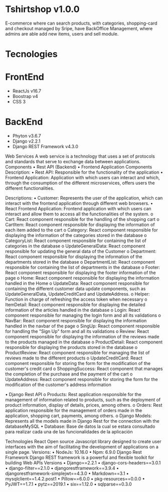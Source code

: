 # Tshirtshop v1.0.0
E-commerce where can search products, with categories, shopping-card and checkout managed by Sripe, have BackOffice Management, where admins are able add new items, users and sell module.

# Tecnologies

# FrontEnd

*	ReactJs v16.7
*	Boostrap v4
*	CSS	3	

# BackEnd

*	Phyton v3.6.7
*	Django v2.2.1
*	Django REST Framework v4.3.0

Web Services
A web service is a technology that uses a set of protocols and standards that serve to exchange data between applications.
Components
•	Rest API (Backend)
•	Frontend Application
Components Description:
•	Rest API: Responsible for the functionality of the application
•	Frontend Application: Application with which users can interact and which, through the consumption of the different microservices, offers users the different functionalities.

Descriptions:
•	Customer: Represents the user of the application, which can interact with the frontend application through different web browsers.
•	React Frontend Application: Frontend application with which users can interact and allow them to access all the functionalities of the system.
o	Cart: React component responsible for the handling of the shopping cart
o	CartItem: React component responsible for displaying the information of each item added to the cart
o	Category: React component responsible for displaying the information of the categories stored in the database
o	CategoryList: React component responsible for containing the list of categories in the database
o	UpdateGeneralData: React component responsible for updating the general data of the Customer
o	Department: React component responsible for displaying the information of the departments stored in the database
o	DepartmentList: React component responsible for containing the list of departments in the database
o	Footer: React component responsible for displaying the footer information of the page
o	Home: React component responsible for displaying the information handled in the Home
o	UpdateData: React component responsible for containing the different customer data update components, such as UpdateGeneralData, UpdateCreditCard and UpdateAddress.
o	Helper: Function in charge of refreshing the access token when necessary
o	ItemDetail: React component responsible for displaying the detailed information of the articles handled in the database
o	Login: React component responsible for managing the login form and all its validations
o	NavBar: React component responsible for displaying the information handled in the navbar of the page
o	SingUp: React component responsible for handling the "Sign Up" form and all its validations
o	Review: React component responsible for displaying the information of the reviews made to the products managed in the database
o	ProductDetail: React component responsible for displaying the products stored in the database
o	ProductReview: React component responsible for managing the list of reviews made to the different products
o	UpdateCreditCard: React component responsible for storing the form for the modification of the customer's credit card
o	ShoppingSuccess: React component that manages the completion of the purchase and the payment of the cart
o	UpdateAddress: React component responsible for storing the form for the modification of the customer's address information

•	Django Rest API
o	Products: Rest application responsible for the management of information related to products, such as the deployment of product information, display of details, prices, among others.
o	Orders: Rest application responsible for the management of orders made in the application, shopping cart, payments, among others.
o	Django Models: Represents all the models made in Django Rest for the connection with the databaseMySQL 
•	Database: Base de datos la cual se estara consultado para realizar cada una de las funcionalidades de la aplicación 

Technologies
React
Open source Javascript library designed to create user interfaces with the aim of facilitating the development of applications on a single page.
Versions:
•	NodeJs: 10.16.0
•	Npm: 6.9.0
Django Rest Framework
Django REST framework is a powerful and flexible toolkit for building Web APIs
Versions
•	Django==2.2.1
•	django-cors-headers==3.0.1
•	django-filter==2.1.0
•	djangorestframework==3.9.4
•	djangorestframework-simplejwt==4.3.0
•	Markdown==3.1
•	mysqlclient==1.4.2.post1
•	Pillow==6.0.0
•	pkg-resources==0.0.0
•	PyJWT==1.7.1
•	pytz==2019.1
•	six==1.12.0
•	sqlparse==0.3.0
